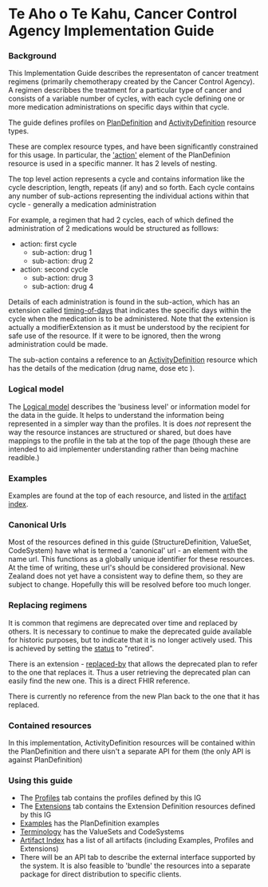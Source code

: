 # Te Aho o Te Kahu, Cancer Control Agency Implementation Guide

### Background
This Implementation Guide describes the representaton of cancer treatment regimens (primarily chemotherapy created by the Cancer Control Agency). A regimen describbes the treatment for a particular type of cancer and consists of a variable number of cycles, with
each cycle defining one or more medication administrations on specific days within that cycle.

The guide defines profiles on [PlanDefinition](http://hl7.org/fhir/plandefinition.html) and [ActivityDefinition](http://hl7.org/fhir/activitydefinition.html) resource types.

These are complex resource types, and have been significantly constrained for this usage. In particular, the ['action'](http://hl7.org/fhir/plandefinition-definitions.html#PlanDefinition.action) element of the PlanDefinion resource is used in a specific manner. It has 2 levels of nesting.

The top level action represents a cycle and contains information like the cycle description, length, repeats (if any) and so forth. Each cycle contains any number of sub-actions representing the individual actions within that cycle - generally a medication administration


For example, a regimen that had 2 cycles, each of which defined the administration of 2 medications would be structured as folllows:

* action: first cycle 
  * sub-action: drug 1
  * sub-action: drug 2
* action: second cycle
  * sub-action: drug 3
  * sub-action: drug 4

Details of each administration is found in the sub-action, which has an extension called [timing-of-days](StructureDefinition-timing-of-days.html) that indicates the specific
days within the cycle when the medication is to be administered. Note that the extension is actually a modifierExtension as
it must be understood by the recipient for safe use of the resource. If it were to be ignored, then the wrong administration could be made.


The sub-action contains a reference to an [ActivityDefinition](http://hl7.org/fhir/ActivityDefinition) resource 
which has the details of the medication (drug name, dose etc ). 


<!--
* The top level represents regimen options. This allows there to be different 'versions' of the regimen to be selected - potentially based on trigger criteria within the action. In this IG, only a single version is supported, but the pattern is maintained to suport future enhancement. 
* The second level represents the parts of the regimen - for example chemotherapy and radiotherapy. In this IG, only a single part is supported, but the pattern is maintained to suport future enhancement. 
* The third level represents the different defined cycles that are included in each regimen part. Each cycle type will have a separate action element at this level. A single cycle may repeat multiple times.
* The fourth level represents the components of a single cycle - for example each drug will have a separate action element that describes the rules for administration. In most cases, the fourth level action will contain a reference (via canonical url) to a separate [ActivityDefinition](http://hl7.org/fhir/ActivityDefinition) resource (commonly contained within the PlanDefinition). This resource provides the detailed information to allow a client system to generate the particular 'action' resources if needed - for example a [MedicationRequest](http://hl7.org/fhir/medicationrequest.html) resource for a drug administration.

Refer to the spec for details on how a client might consume a PlanDefinition.

-->

### Logical model
The [Logical model](StructureDefinition-CancerRegimensLM.html#tabs-snap) describes the 'business level' or information model for the data in the guide. It helps to understand the information being represented in a simpler way than the profiles. It is does *not* represent the way the resource instances are structured or shared, but does have mappings to the profile in the tab at the 
top of the page (though these are intended to aid implementer understanding rather than being machine readible.)

### Examples
Examples are found at the top of each resource, and listed in the [artifact index](artifacts.html). 

### Canonical Urls
Most of the resources defined in this guide (StructureDefinition, ValueSet, CodeSystem) have what is termed a 'canonical' url - an element with the name url. This functions as a globally unique identifier for these resources. At the time of writing, these url's should be considered provisional. New Zealand does not yet have a consistent way to define them, so they are subject to change. Hopefully this will be resolved before too much longer. 

### Replacing regimens
It is common that regimens are deprecated over time and replaced by others. It is necessary to continue to make the deprecated guide available for historic purposes, but to indicate that it is no longer actively used. This is achieved by setting the [status](StructureDefinition-CcaPlanDefinition-definitions.html#PlanDefinition.status) to "retired". 

There is an extension - [replaced-by](StructureDefinition-replaced-by.html) that allows the deprecated plan to refer to the one that replaces it. Thus a user retrieving the deprecated plan can easily find the new one. This is a direct FHIR reference.

There is currently no reference from the new Plan back to the one that it has replaced.

### Contained resources
In this implementation, ActivityDefinition resources will be contained within the PlanDefinition and there uisn't a separate API for them (the only API is against PlanDefinition)

### Using this guide

* The [Profiles](profiles.html) tab contains the profiles defined by this IG
* The [Extensions](extensions.html) tab contains the Extension Definition resources defined by this IG
* [Examples](examples.html) has the PlanDefinition examples
* [Terminology]() has the ValueSets and CodeSystems
* [Artifact Index](artifacts.html) has a list of all artifacts (including Examples, Profiles and Extensions)
* There will be an API tab to describe the external interface supported by the system. It is also feasible to 'bundle' the resources into a separate package for direct distribution to specific clients.
